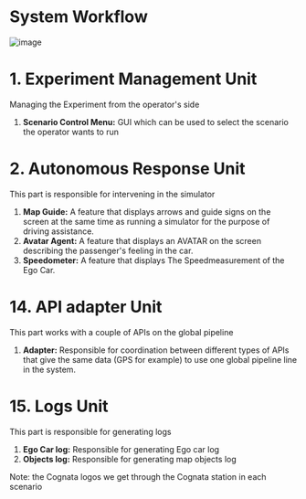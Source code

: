 # System Workflow

![image](https://github.com/ArielMobileLab/System/assets/76939624/648eeca8-2ee6-41ca-8e91-b80d94136436)


# 1. Experiment Management Unit

Managing the Experiment from the operator's side
1) **Scenario Control Menu:** GUI  which can be used to select the scenario the operator wants to run


# 2. Autonomous Response Unit

This part is responsible for intervening in the simulator
1) **Map Guide:** A feature that displays arrows and guide signs on the screen at the same time as running a simulator for the purpose of driving assistance.
2) **Avatar Agent:** A feature that displays an AVATAR on the screen describing the passenger's feeling in the car.
3) **Speedometer:** A feature that displays The Speed ​​measurement of the Ego Car.

# 14. API adapter Unit

This part works with a couple of APIs on the global pipeline
1) **Adapter:** Responsible for coordination between different types of APIs that give the same data (GPS for example) to use one global pipeline line in the system.

# 15. Logs Unit

This part is responsible for generating logs
1) **Ego Car log:** Responsible for generating Ego car log
2) **Objects log:** Responsible for generating map objects log

Note: the Cognata logos we get through the Cognata station in each scenario 
